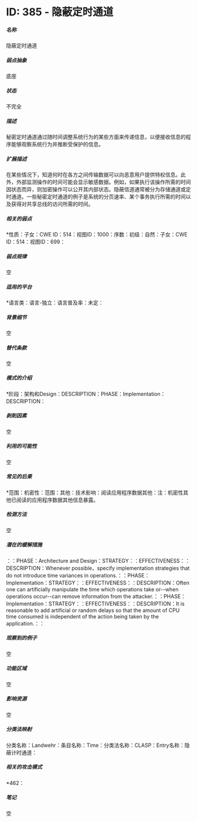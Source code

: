 # ID: 385 - 隐蔽定时通道
<h5>名称</h5>隐蔽定时通道
<h5>弱点抽象</h5>底座
<h5>状态</h5>不完全
<h5>描述</h5>秘密定时通道通过随时间调整系统行为的某些方面来传递信息，以便接收信息的程序能够观察系统行为并推断受保护的信息。
<h5>扩展描述</h5>在某些情况下，知道何时在各方之间传输数据可以向恶意用户提供特权信息。此外，外部监测操作的时间可能会显示敏感数据。例如，如果执行该操作所需的时间因状态而异，则加密操作可以公开其内部状态。隐蔽信道通常被分为存储通道或定时通道。一些秘密定时通道的例子是系统的分页速率、某个事务执行所需的时间以及获得对共享总线的访问所需的时间。
<h5>相关的弱点</h5>*性质：子女：CWE ID：514：视图ID：1000：序数：初级：自然：子女：CWE ID：514：视图ID：699：
<h5>弱点规律</h5>空
<h5>适用的平台</h5>*语言类：语言-独立：语言普及率：未定：
<h5>背景细节</h5>空
<h5>替代条款</h5>空
<h5>模式的介绍</h5>*阶段：架构和Design：DESCRIPTION：PHASE：Implementation：DESCRIPTION：
<h5>剥削因素</h5>空
<h5>利用的可能性</h5>空
<h5>常见的后果</h5>*范围：机密性：范围：其他：技术影响：阅读应用程序数据其他：注：机密性其他已阅读的应用程序数据其他信息暴露。
<h5>检测方法</h5>空
<h5>潜在的缓解措施</h5>：：PHASE：Architecture and Design：STRATEGY：：EFFECTIVENESS：：DESCRIPTION：Whenever possible，specify implementation strategies that do not introduce time variances in operations.：：PHASE：Implementation：STRATEGY：：EFFECTIVENESS：：DESCRIPTION：Often one can artificially manipulate the time which operations take or--when operations occur--can remove information from the attacker.：：PHASE：Implementation：STRATEGY：：EFFECTIVENESS：：DESCRIPTION：It is reasonable to add artificial or random delays so that the amount of CPU time consumed is independent of the action being taken by the application.：：
<h5>观察到的例子</h5>空
<h5>功能区域</h5>空
<h5>影响资源</h5>空
<h5>分类法映射</h5>分类名称：Landwehr：条目名称：Time：分类法名称：CLASP：Entry名称：隐蔽计时通道：
<h5>相关的攻击模式</h5>*462：
<h5>笔记</h5>空

